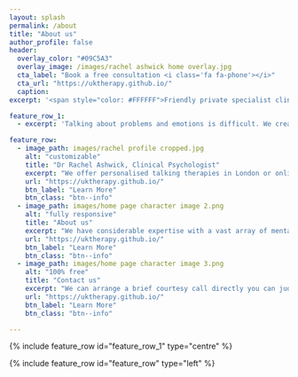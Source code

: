 ```yaml
---
layout: splash
permalink: /about
title: "About us"
author_profile: false
header:
  overlay_color: "#09C5A3"
  overlay_image: /images/rachel ashwick home overlay.jpg
  cta_label: "Book a free consultation <i class='fa fa-phone'></i>"
  cta_url: "https://uktherapy.github.io/"
  caption:  
excerpt: '<span style="color: #FFFFFF">Friendly private specialist clinical psychologist delivering exceptional mental health care. Creating a therapeutic relationship where you feel comfortable and safe.</span> <br/> <small><a href=" "> </a><br/> {::nomarkdown}<iframe style="display: inline-block;" src=" " frameborder="0" scrolling="0" width="160px" height="30px"></iframe> <iframe style="display: inline-block;" src="" frameborder="0" scrolling="0" width="158px" height="30px"></iframe>{:/nomarkdown}'

feature_row_1:
  - excerpt: 'Talking about problems and emotions is difficult. We create a therapeutic relationship where you can feel comfortable and safe to discuss anything. We have considerable expertise with a vast array of mental health conditions. Even if previous therapy or treatments haven not helped or you have complex symptoms, we are confident we can help you. If you are still feeling unsure, we can even arrange a short courtesy call with you to work out the best approach for you.'

feature_row:
  - image_path: images/rachel profile cropped.jpg
    alt: "customizable"
    title: "Dr Rachel Ashwick, Clinical Psychologist"
    excerpt: "We offer personalised talking therapies in London or online. Choose from a diverse range of therapy approaches with experienced clinical psychologists and therapists."
    url: "https://uktherapy.github.io/"
    btn_label: "Learn More"
    btn_class: "btn--info"
  - image_path: images/home page character image 2.png
    alt: "fully responsive"
    title: "About us"
    excerpt: "We have considerable expertise with a vast array of mental health conditions. Even if previous therapy or treatments haven’t helped or you have complex symptoms, we’re confident we can help you."
    url: "https://uktherapy.github.io/"
    btn_label: "Learn More"
    btn_class: "btn--info"
  - image_path: images/home page character image 3.png
    alt: "100% free"
    title: "Contact us"
    excerpt: "We can arrange a brief courtesy call directly you can judge for yourself if you feel comfortable talking to them."
    url: "https://uktherapy.github.io/"
    btn_label: "Learn More"
    btn_class: "btn--info"

---
```

 
{% include feature_row id="feature_row_1" type="centre" %}

{% include feature_row id="feature_row" type="left" %}
